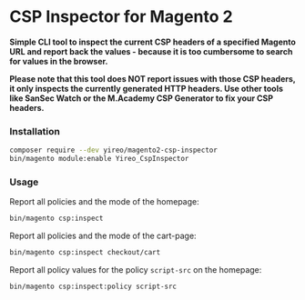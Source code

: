 # CSP Inspector for Magento 2
**Simple CLI tool to inspect the current CSP headers of a specified Magento URL and report back the values - because it is too cumbersome to search for values in the browser.**

**Please note that this tool does NOT report issues with those CSP headers, it only inspects the currently generated HTTP headers. Use other tools like SanSec Watch or the M.Academy CSP Generator to fix your CSP headers.**

### Installation
```bash
composer require --dev yireo/magento2-csp-inspector
bin/magento module:enable Yireo_CspInspector
```

### Usage
Report all policies and the mode of the homepage:
```bash
bin/magento csp:inspect
```

Report all policies and the mode of the cart-page:
```bash
bin/magento csp:inspect checkout/cart
```

Report all policy values for the policy `script-src` on the homepage:
```bash
bin/magento csp:inspect:policy script-src 
```
